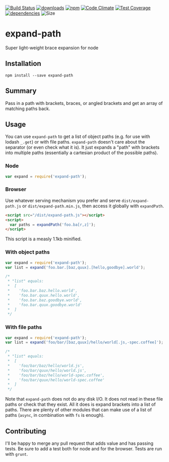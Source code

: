 [![Build Status](https://travis-ci.org/tandrewnichols/expand-path.png)](https://travis-ci.org/tandrewnichols/expand-path) [![downloads](http://img.shields.io/npm/dm/expand-path.svg)](https://npmjs.org/package/expand-path) [![npm](http://img.shields.io/npm/v/expand-path.svg)](https://npmjs.org/package/expand-path) [![Code Climate](https://codeclimate.com/github/tandrewnichols/expand-path/badges/gpa.svg)](https://codeclimate.com/github/tandrewnichols/expand-path) [![Test Coverage](https://codeclimate.com/github/tandrewnichols/expand-path/badges/coverage.svg)](https://codeclimate.com/github/tandrewnichols/expand-path) [![dependencies](https://david-dm.org/tandrewnichols/expand-path.png)](https://david-dm.org/tandrewnichols/expand-path) ![Size](https://img.shields.io/badge/size-1.1kb-brightgreen.svg)

# expand-path

Super light-weight brace expansion for node

## Installation

`npm install --save expand-path`

## Summary

Pass in a path with brackets, braces, or angled brackets and get an array of matching paths back.

## Usage

You can use `expand-path` to get a list of object paths (e.g. for use with lodash `_.get`) or with file paths. `expand-path` doesn't care about the separator (or even check what it is). It just expands a "path" with brackets into multiple paths (essentially a cartesian product of the possible paths).

### Node

```js
var expand = require('expand-path');
```

### Browser

Use whatever serving mechanism you prefer and serve `dist/expand-path.js` or `dist/expand-path.min.js`, then access it globally with `expandPath`.

```html
<script src="/dist/expand-path.js"></script>
<script>
  var paths = expandPath('foo.ba[r,z]');
</script>
```

This script is a measly 1.1kb minified.

### With object paths

```js
var expand = require('expand-path');
var list = expand('foo.bar.[baz,quux].[hello,goodbye].world');

/*
 * "list" equals:
 *  [
 *    'foo.bar.baz.hello.world',
 *    'foo.bar.quux.hello.world',
 *    'foo.bar.baz.goodbye.world',
 *    'foo.bar.quux.goodbye.world'
 *  ]
 */
```

### With file paths

```js
var expand = require('expand-path');
var list = expand('foo/bar/[baz,quux]/hello/world[.js,-spec.coffee]');

/*
 * "list" equals:
 *  [
 *    'foo/bar/baz/hello/world.js',
 *    'foo/bar/quux/hello/world.js',
 *    'foo/bar/baz/hello/world-spec.coffee',
 *    'foo/bar/quux/hello/world-spec.coffee'
 *  ]
 */
```

Note that `expand-path` does not do any disk I/O. It does not read in these file paths or check that they exist. All it does is expand brackets into a list of paths. There are plenty of other modules that can make use of a list of paths (`async`, in combination with `fs` is enough).

## Contributing

I'll be happy to merge any pull request that adds value and has passing tests. Be sure to add a test both for node and for the browser. Tests are run with `grunt`.

